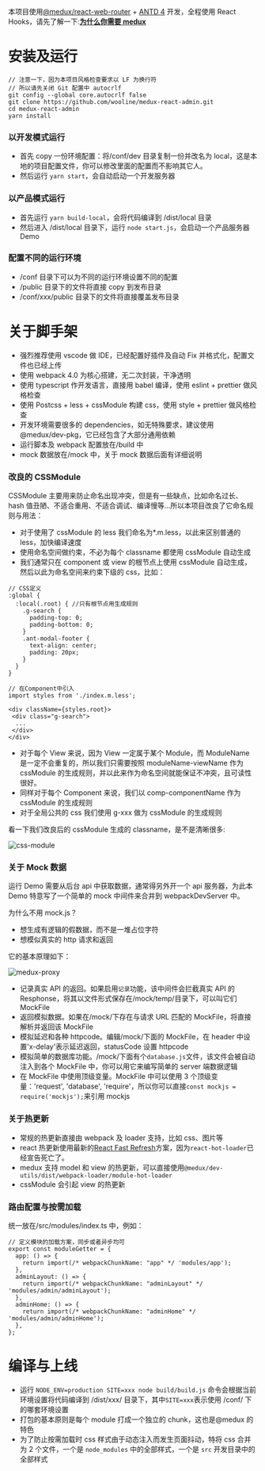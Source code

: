 本项目使用[@medux/react-web-router](https://github.com/wooline/medux/tree/master/packages/react-web-router) + [ANTD 4](https://ant.design/index-cn) 开发，全程使用 React Hooks，请先了解一下:[**为什么你需要 medux**](https://github.com/wooline/medux)

# 安装及运行

```
// 注意一下，因为本项目风格检查要求以 LF 为换行符
// 所以请先关闭 Git 配置中 autocrlf
git config --global core.autocrlf false
git clone https://github.com/wooline/medux-react-admin.git
cd medux-react-admin
yarn install
```

### 以开发模式运行

- 首先 copy 一份环境配置：将/conf/dev 目录复制一份并改名为 local，这是本地的项目配置文件，你可以修改里面的配置而不影响其它人。
- 然后运行 `yarn start`，会自动启动一个开发服务器

### 以产品模式运行

- 首先运行 `yarn build-local`，会将代码编译到 /dist/local 目录
- 然后进入 /dist/local 目录下，运行 `node start.js`，会启动一个产品服务器 Demo

### 配置不同的运行环境

- /conf 目录下可以为不同的运行环境设置不同的配置
- /public 目录下的文件将直接 copy 到发布目录
- /conf/xxx/public 目录下的文件将直接覆盖发布目录

# 关于脚手架

- 强烈推荐使用 vscode 做 IDE，已经配置好插件及自动 Fix 并格式化，配置文件也已经上传
- 使用 webpack 4.0 为核心搭建，无二次封装，干净透明
- 使用 typescript 作开发语言，直接用 babel 编译，使用 eslint + prettier 做风格检查
- 使用 Postcss + less + cssModule 构建 css，使用 style + prettier 做风格检查
- 开发环境需要很多的 dependencies，如无特殊要求，建议使用@medux/dev-pkg，它已经包含了大部分通用依赖
- 运行脚本及 webpack 配置放在/build 中
- mock 数据放在/mock 中，关于 mock 数据后面有详细说明

### 改良的 CSSModule

CSSModule 主要用来防止命名出现冲突，但是有一些缺点，比如命名过长、hash 值丑陋、不适合重用、不适合调试、编译慢等...所以本项目改良了它命名规则与用法：

- 对于使用了 cssModule 的 less 我们命名为\*.m.less，以此来区别普通的 less，加快编译速度
- 使用命名空间做约束，不必为每个 classname 都使用 cssModule 自动生成
- 我们通常只在 component 或 view 的根节点上使用 cssModule 自动生成，然后以此为命名空间来约束下级的 css，比如：

```LESS
// CSS定义
:global {
  :local(.root) { //只有根节点用生成规则
    .g-search {
      padding-top: 0;
      padding-bottom: 0;
    }
    .ant-modal-footer {
      text-align: center;
      padding: 20px;
    }
  }
}

// 在Component中引入
import styles from './index.m.less';

<div className={styles.root}>
 <div class="g-search">
  ...
 </div>
</div>
```

- 对于每个 View 来说，因为 View 一定属于某个 Module，而 ModuleName 是一定不会重复的，所以我们只需要按照 moduleName-viewName 作为 cssModule 的生成规则，并以此来作为命名空间就能保证不冲突，且可读性很好。
- 同样对于每个 Component 来说，我们以 comp-componentName 作为 cssModule 的生成规则
- 对于全局公共的 css 我们使用 g-xxx 做为 cssModule 的生成规则

看一下我们改良后的 cssModule 生成的 classname，是不是清晰很多:

![css-module](/client/imgs/css-module.png)

### 关于 Mock 数据

运行 Demo 需要从后台 api 中获取数据，通常得另外开一个 api 服务器，为此本 Demo 特意写了一个简单的 mock 中间件来合并到 webpackDevServer 中。

为什么不用 mock.js？

- 想生成有逻辑的假数据，而不是一堆占位字符
- 想模似真实的 http 请求和返回

它的基本原理如下：

![medux-proxy](/client/imgs/medux-proxy.png)

- 记录真实 API 的返回。如果启用`记录`功能，该中间件会拦截真实 API 的 Resphonse，将其以文件形式保存在/mock/temp/目录下，可以叫它们 MockFile
- 返回模拟数据。如果在/mock/下存在与请求 URL 匹配的 MockFile，将直接解析并返回该 MockFile
- 模拟延迟和各种 httpcode。编辑/mock/下面的 MockFile，在 header 中设置'x-delay'表示延迟返回，statusCode 设置 httpcode
- 模拟简单的数据库功能。/mock/下面有个`database.js`文件，该文件会被自动注入到各个 MockFile 中，你可以用它来编写简单的 server 端数据逻辑
- 在 MockFile 中使用顶级变量。MockFile 中可以使用 3 个顶级变量：'request', 'database', 'require'，所以你可以直接`const mockjs = require('mockjs');`来引用 mockjs

### 关于热更新

- 常规的热更新直接由 webpack 及 loader 支持，比如 css、图片等
- react 热更新使用最新的[React Fast Refresh](https://www.npmjs.com/package/react-refresh)方案，因为`react-hot-loader`已经宣告死亡了。
- medux 支持 model 和 view 的热更新，可以直接使用`@medux/dev-utils/dist/webpack-loader/module-hot-loader`
- cssModule 会引起 view 的热更新

### 路由配置与按需加载

统一放在/src/modules/index.ts 中，例如：

```TS
// 定义模块的加载方案，同步或者异步均可
export const moduleGetter = {
  app: () => {
    return import(/* webpackChunkName: "app" */ 'modules/app');
  },
  adminLayout: () => {
    return import(/* webpackChunkName: "adminLayout" */ 'modules/admin/adminLayout');
  },
  adminHome: () => {
    return import(/* webpackChunkName: "adminHome" */ 'modules/admin/adminHome');
  },
};
```

# 编译与上线

- 运行 `NODE_ENV=production SITE=xxx node build/build.js` 命令会根据当前环境设置将代码编译到 /dist/xxx/ 目录下，其中`SITE=xxx`表示使用 /conf/ 下的哪套环境设置
- 打包的基本原则是每个 module 打成一个独立的 chunk，这也是@medux 的特色
- 为了防止按需加载时 css 样式由于动态注入而发生页面抖动，特将 css 合并为 2 个文件，一个是 `node_modules` 中的全部样式，一个是 `src` 开发目录中的全部样式
